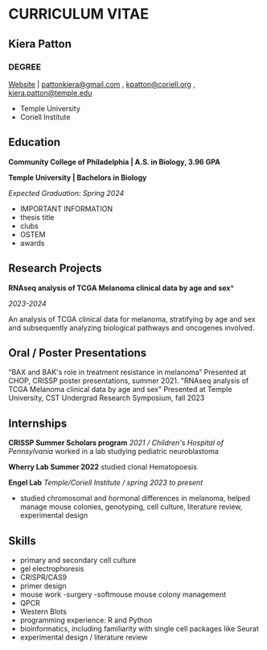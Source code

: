 # **CURRICULUM VITAE**
## **Kiera Patton**
### **DEGREE**
[Website](LINK) | [pattonkiera@gmail.com](LINK) , [kpatton@coriell.org](LINK) , [kiera.patton@temple.edu](LINK)
- Temple University
- Coriell Institute


## Education
**Community College of Philadelphia | A.S. in Biology, 3.96 GPA**

**Temple University | Bachelors in Biology**


*Expected Graduation: Spring 2024*
- IMPORTANT INFORMATION
- thesis title
- clubs
- OSTEM
- awards


## Research Projects
**RNAseq analysis of TCGA Melanoma clinical data by age and sex***

*2023-2024*

An analysis of TCGA clinical data for melanoma, stratifying by age and sex and subsequently analyzing biological pathways and oncogenes involved.


## Oral / Poster Presentations																				

“BAX and BAK's role in treatment resistance in melanoma” Presented at CHOP, CRISSP poster presentations, summer 2021.
"RNAseq analysis of TCGA Melanoma clinical data by age and sex" Presented at Temple University, CST Undergrad Research Symposium, fall 2023

## Internships

**CRISSP Summer Scholars program**
*2021 / Children's Hospital of Pennsylvania*
worked in a lab studying pediatric neuroblastoma

**Wherry Lab Summer 2022**
studied clonal Hematopoesis

**Engel Lab**
*Temple/Coriell Institute / spring 2023 to present*
 - studied chromosomal and hormonal differences in melanoma, helped manage mouse colonies, genotyping, cell culture, literature review, experimental design


## Skills

- primary and secondary cell culture
- gel electrophoresis
- CRISPR/CAS9
- primer design
- mouse work
  -surgery
  -softmouse mouse colony management
- QPCR
- Western Blots
- programming experience: R and Python
- bioinformatics, including familiarity with single cell packages like Seurat
- experimental design / literature review
